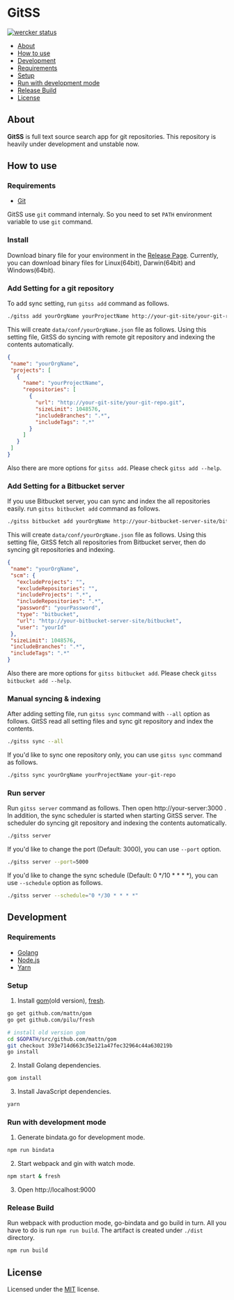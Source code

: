 # GitSS

[![wercker status](https://app.wercker.com/status/8bb1c52941262ac810ef6219e02937cf/s/develop "wercker status")](https://app.wercker.com/project/byKey/8bb1c52941262ac810ef6219e02937cf)

- [About](#about)
- [How to use](#how-to-use)
- [Development](#development)
 - [Requirements](#requirements)
 - [Setup](#setup)
 - [Run with development mode](#run-with-development-mode)
 - [Release Build](#release-build)
- [License](#license)

## About

**GitSS** is full text source search app for git repositories.
This repository is heavily under development and unstable now.

## How to use

### Requirements

* [Git](https://git-scm.com/)

GitSS use `git` command internaly. So you need to set `PATH` environment variable to use `git` command.

### Install

Download binary file for your environment in the [Release Page](https://github.com/wadahiro/gitss/releases). Currently, you can download binary files for Linux(64bit), Darwin(64bit) and Windows(64bit). 

### Add Setting for a git repository

To add sync setting, run `gitss add` command as follows.

 ```bash
./gitss add yourOrgName yourProjectName http://your-git-site/your-git-repo.git
 ```

This will create `data/conf/yourOrgName.json` file as follows. Using this setting file, GitSS do syncing with remote git repository and indexing the contents automatically.

 ```json
{
  "name": "yourOrgName",
  "projects": [
    {
      "name": "yourProjectName",
      "repositories": [
        {
          "url": "http://your-git-site/your-git-repo.git",
          "sizeLimit": 1048576,
          "includeBranches": ".*",
          "includeTags": ".*"
        }
      ]
    }
  ]
}
 ```

Also there are more options for `gitss add`. Please check `gitss add --help`.


### Add Setting for a Bitbucket server

If you use Bitbucket server, you can sync and index the all repositories easily.
run `gitss bitbucket add` command as follows.

 ```bash
./gitss bitbucket add yourOrgName http://your-bitbucket-server-site/bitbucket --user=yourId --password=yourPassword
 ```

This will create `data/conf/yourOrgName.json` file as follows. Using this setting file, GitSS fetch all repositories from Bitbucket server, then do syncing git repositories and indexing.

 ```json
{
  "name": "yourOrgName",
  "scm": {
    "excludeProjects": "",
    "excludeRepositories": "",
    "includeProjects": ".*",
    "includeRepositories": ".*",
    "password": "yourPassword",
    "type": "bitbucket",
    "url": "http://your-bitbucket-server-site/bitbucket",
    "user": "yourId"
  },
  "sizeLimit": 1048576,
  "includeBranches": ".*",
  "includeTags": ".*"
}
 ```

Also there are more options for `gitss bitbucket add`. Please check `gitss bitbucket add --help`.


### Manual syncing & indexing

After adding setting file, run `gitss sync` command with `--all` option as follows. GitSS read all setting files and sync git repository and index the contents.

 ```bash
./gitss sync --all
 ```

 If you'd like to sync one repository only, you can use `gitss sync` command as follows.

 ```bash
./gitss sync yourOrgName yourProjectName your-git-repo
 ```

### Run server

Run `gitss server` command as follows. Then open http://your-server:3000 . In addition, the sync scheduler is started when starting GitSS server. The scheduler do syncing git repository and indexing the contents automatically.

 ```bash
./gitss server
 ```

If you'd like to change the port (Default: 3000), you can use `--port` option.

 ```bash
./gitss server --port=5000
 ```

If you'd like to change the sync schedule (Default: 0 */10 * * * *), you can use `--schedule` option as follows.

 ```bash
./gitss server --schedule="0 */30 * * * *"
 ```


## Development

### Requirements 

* [Golang](http://golang.org/)
* [Node.js](https://nodejs.org/)
* [Yarn](https://yarnpkg.com/)

### Setup

1. Install [gom](https://github.com/mattn/gom)(old version), [fresh](https://github.com/pilu/fresh).

 ```bash
go get github.com/mattn/gom
go get github.com/pilu/fresh

# install old version gom
cd $GOPATH/src/github.com/mattn/gom
git checkout 393e714d663c35e121a47fec32964c44a630219b
go install
 ```

2. Install Golang dependencies.

 ```bash
gom install
 ```

3. Install JavaScript dependencies.

 ```bash
yarn
 ```

### Run with development mode

1. Generate bindata.go for development mode.

 ```bash
npm run bindata
 ```

2. Start webpack and gin with watch mode.

 ```bash
npm start & fresh
 ```
 
3. Open http://localhost:9000

### Release Build

Run webpack with production mode, go-bindata and go build in turn. All you have to do is run `npm run build`. The artifact is created under `./dist` directory.

 ```bash
npm run build
 ```

## License

Licensed under the [MIT](/LICENSE.txt) license.

